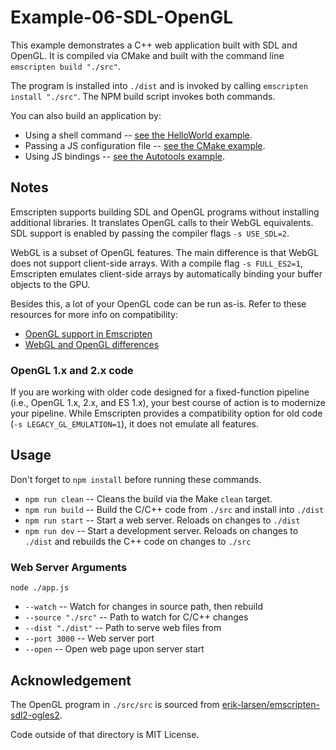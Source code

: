 # Example-06-SDL-OpenGL

This example demonstrates a C++ web application built with SDL and OpenGL. It is compiled via
CMake and built with the command line `emscripten build "./src"`.

The program is installed into `./dist` and is invoked by calling `emscripten install "./src"`.
The NPM build script invokes both commands.

You can also build an application by:

* Using a shell command -- [see the HelloWorld example](https://github.com/devappd/emscripten-npm-examples/tree/master/Example-01-HelloWorld).
* Passing a JS configuration file -- [see the CMake example](https://github.com/devappd/emscripten-npm-examples/tree/master/Example-03-CMake).
* Using JS bindings -- [see the Autotools example](https://github.com/devappd/emscripten-npm-examples/tree/master/Example-04-Autotools).

## Notes

Emscripten supports building SDL and OpenGL programs without installing additional libraries. It
translates OpenGL calls to their WebGL equivalents. SDL support is enabled by passing the compiler
flags `-s USE_SDL=2`.

WebGL is a subset of OpenGL features. The main difference is that WebGL does not support client-side
arrays. With a compile flag `-s FULL_ES2=1`, Emscripten emulates client-side arrays by automatically
binding your buffer objects to the GPU.

Besides this, a lot of your OpenGL code can be run as-is. Refer to these resources for more info on
compatibility:

* [OpenGL support in Emscripten](https://emscripten.org/docs/porting/multimedia_and_graphics/OpenGL-support.html)
* [WebGL and OpenGL differences](https://www.khronos.org/webgl/wiki/WebGL_and_OpenGL_Differences)

### OpenGL 1.x and 2.x code

If you are working with older code designed for a fixed-function pipeline (i.e., OpenGL 1.x, 2.x, and
ES 1.x), your best course of action is to modernize your pipeline. While Emscripten provides
a compatibility option for old code (`-s LEGACY_GL_EMULATION=1`), it does not emulate all features.

## Usage

Don't forget to `npm install` before running these commands.

* `npm run clean` -- Cleans the build via the Make `clean` target.
* `npm run build` -- Build the C/C++ code from `./src` and install into `./dist`
* `npm run start` -- Start a web server. Reloads on changes to `./dist`
* `npm run dev` -- Start a development server. Reloads on changes to `./dist` and rebuilds the C++
code on changes to `./src`

### Web Server Arguments

`node ./app.js`

* `--watch` -- Watch for changes in source path, then rebuild
* `--source "./src"` -- Path to watch for C/C++ changes
* `--dist "./dist"` -- Path to serve web files from
* `--port 3000` -- Web server port
* `--open` -- Open web page upon server start

## Acknowledgement

The OpenGL program in `./src/src` is sourced from [erik-larsen/emscripten-sdl2-ogles2](https://github.com/erik-larsen/emscripten-sdl2-ogles2).

Code outside of that directory is MIT License.
